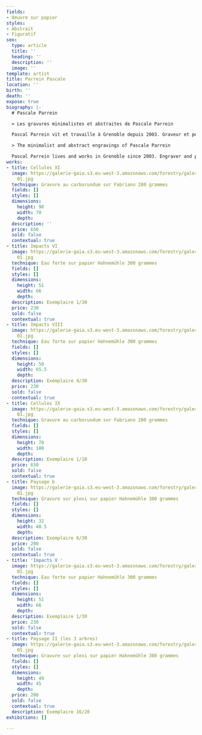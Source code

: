 ```yaml
---
fields:
- Oeuvre sur papier
styles:
- Abstrait
- Figuratif
seo:
  type: article
  title: ''
  heading: ''
  description: ''
  image: ''
template: artist
title: Parrein Pascale
location: ''
birth: ''
death: ''
expose: true
biography: |-
  # Pascale Parrein

  > Les gravures minimalistes et abstraites de Pascale Parrein

  Pascal Parrein vit et travaille à Grenoble depuis 2003. Graveur et peintre, l'artiste a une formation à la fois scientifique et artistique. Elle a été diplômée des Beaux-Arts de Rouen en 1992 et des arts visuels de Paris I la Sorbonne en 1994. En parallèle, elle a obtenu une maîtrise en physique fondamentale et un doctorat en optique à Paris XI. L'artiste a effectué plusieurs stages de gravure, comme par exemple aux ateliers du Safrenier et du Contrepoint. Grâce à ces nombreux voyages en Suède, Suisse, Ecosse, ou encore au Canada, elle a perfectionné ses techniques et son expression. Dans ses oeuvres, il y a une véritable exploration de la matière, des interactions et du rythme entre les éléments. On ressent la recherche des mondes invisibles, et des univers inconnus. Son style minimaliste et abstrait a été exposé dans de nombreuses galeries, notamment dans celles de Grenoble, Paris, Orlando, ou Montréal.

  > The minimalist and abstract engravings of Pascale Parrein

  Pascal Parrein lives and works in Grenoble since 2003. Engraver and painter, the artist has both a scientific and artistic background. She graduated from the Beaux-Arts de Rouen in 1992 and from the Visual Arts of Paris I la Sorbonne in 1994. In parallel, she obtained a master's degree in fundamental physics and a doctorate in optics at Paris XI. The artist has completed several printmaking courses, for example at the Safrenier and Counterpoint workshops. Thanks to her numerous trips to Sweden, Switzerland, Scotland and Canada, she has perfected her techniques and expression. In her works, there is a real exploration of the material, the interactions and the rhythm between the elements. One feels the search for invisible worlds, and unknown universes. Her minimalist and abstract style has been exhibited in numerous galleries, including those in Grenoble, Paris, Orlando, and Montreal.
works:
- title: Cellules XI
  image: https://galerie-gaia.s3.eu-west-3.amazonaws.com/forestry/galeriegaia_Parrein_CellulesXI_98x70-
    01.jpg
  technique: Gravure au carborundum sur Fabriano 280 grammes
  fields: []
  styles: []
  dimensions:
    height: 98
    width: 70
    depth: 
  description: ''
  price: 650
  sold: false
  contextual: true
- title: Impacts VI
  image: https://galerie-gaia.s3.eu-west-3.amazonaws.com/forestry/galeriegaia_Parrein_ImpactsVI_51x66-
    01.jpg
  technique: Eau forte sur papier Hahnemühle 300 grammes
  fields: []
  styles: []
  dimensions:
    height: 51
    width: 66
    depth: 
  description: Exemplaire 1/30
  price: 230
  sold: false
  contextual: true
- title: Impacts VIII
  image: https://galerie-gaia.s3.eu-west-3.amazonaws.com/forestry/galeriegaia_Parrein_ImpactsVIII_50x65,5-
    01.jpg
  technique: Eau forte sur papier Hahnemühle 300 grammes
  fields: []
  styles: []
  dimensions:
    height: 50
    width: 65.5
    depth: 
  description: Exemplaire 4/30
  price: 230
  sold: false
  contextual: true
- title: Cellules IX
  image: https://galerie-gaia.s3.eu-west-3.amazonaws.com/forestry/galeriegaia_Parrein_CellulesIX_100x70-
    01.jpg
  technique: Gravure au carborundum sur Fabriano 280 grammes
  fields: []
  styles: []
  dimensions:
    height: 70
    width: 100
    depth: 
  description: Exemplaire 1/10
  price: 650
  sold: false
  contextual: true
- title: Paysage b
  image: https://galerie-gaia.s3.eu-west-3.amazonaws.com/forestry/galeriegaia_Parrein_PaysagesB_32x40,5-
    01.jpg
  technique: Gravure sur plexi sur papier Hahnemühle 300 grammes
  fields: []
  styles: []
  dimensions:
    height: 32
    width: 40.5
    depth: 
  description: Exemplaire 6/30
  price: 200
  sold: false
  contextual: true
- title: 'Impacts V '
  image: https://galerie-gaia.s3.eu-west-3.amazonaws.com/forestry/galeriegaia_Parrein_ImpactsV_51x66-
    01.jpg
  technique: Eau forte sur papier Hahnemühle 300 grammes
  fields: []
  styles: []
  dimensions:
    height: 51
    width: 66
    depth: 
  description: Exemplaire 1/30
  price: 230
  sold: false
  contextual: true
- title: Paysage II (les 3 arbres)
  image: https://galerie-gaia.s3.eu-west-3.amazonaws.com/forestry/galeriegaia_Parrein_PaysagesII(les3arbres)_49x44-
    01.jpg
  technique: Gravure sur plexi sur papier Hahnemühle 300 grammes
  fields: []
  styles: []
  dimensions:
    height: 49
    width: 45
    depth: 
  price: 200
  sold: false
  contextual: true
  description: Exemplaire 16/20
exhibitions: []

---
```

